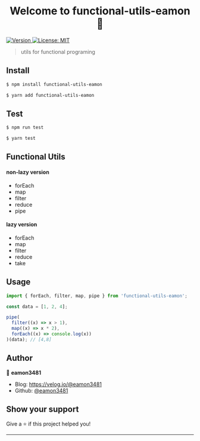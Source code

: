 <h1 align="center">Welcome to functional-utils-eamon 👋</h1>
<p>
  <a href="https://www.npmjs.com/package/functional-utils-eamon" target="_blank">
    <img alt="Version" src="https://img.shields.io/npm/v/functional-utils-eamon.svg">
  </a>
  <a href="#" target="_blank">
    <img alt="License: MIT" src="https://img.shields.io/badge/License-MIT-yellow.svg" />
  </a>

</p>

> utils for functional programing

## Install

```bash
$ npm install functional-utils-eamon

$ yarn add functional-utils-eamon
```

## Test

```bash
$ npm run test

$ yarn test
```

## Functional Utils

#### non-lazy version

- forEach
- map
- filter
- reduce
- pipe

#### lazy version

- forEach
- map
- filter
- reduce
- take

## Usage

```js
import { forEach, filter, map, pipe } from 'functional-utils-eamon';

const data = [1, 2, 4];

pipe(
  filter((x) => x > 1),
  map((x) => x * 2),
  forEach((x) => console.log(x))
)(data); // [4,8]
```

## Author

👤 **eamon3481**

- Blog: https://velog.io/@eamon3481
- Github: [@eamon3481](https://github.com/eamon3481)

## Show your support

Give a ⭐️ if this project helped you!

---
